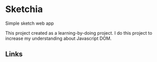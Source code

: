 # Sketchia

Simple sketch web app

This project created as a learning-by-doing project. I do this project to increase my understanding about Javascript DOM.

## Links